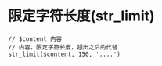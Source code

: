 # 限定字符长度(str_limit)

```
// $content 内容
// 内容，限定字符长度，超出之后的代替
str_limit($content, 150, '....')
```




